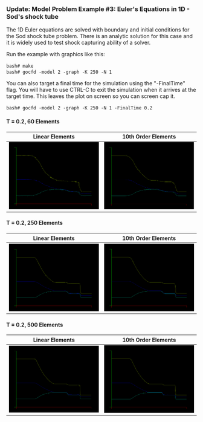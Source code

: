 ### Update: Model Problem Example #3: Euler's Equations in 1D - Sod's shock tube

The 1D Euler equations are solved with boundary and initial conditions for the Sod shock tube problem. There is an analytic solution for this case and it is widely used to test shock capturing ability of a solver.

Run the example with graphics like this:
```
bash# make
bash# gocfd -model 2 -graph -K 250 -N 1
```

You can also target a final time for the simulation using the "-FinalTime" flag. You will have to use CTRL-C to exit the simulation when it arrives at the target time. This leaves the plot on screen so you can screen cap it.
```
bash# gocfd -model 2 -graph -K 250 -N 1 -FinalTime 0.2
```
#### T = 0.2, 60 Elements
|             Linear Elements             |           10th Order Elements            |
|:---------------------------------------:|:----------------------------------------:|
| ![](../images/Euler1D-SOD-K60-N1-T0.2.PNG) | ![](../images/Euler1D-SOD-K60-N10-T0.2.PNG) |

#### T = 0.2, 250 Elements
|             Linear Elements              |            10th Order Elements            |
|:----------------------------------------:|:-----------------------------------------:|
| ![](../images/Euler1D-SOD-K250-N1-T0.2.PNG) | ![](../images/Euler1D-SOD-K250-N10-T0.2.PNG) |

#### T = 0.2, 500 Elements
|             Linear Elements              |            10th Order Elements            |
|:----------------------------------------:|:-----------------------------------------:|
| ![](../images/Euler1D-SOD-K500-N1-T0.2.PNG) | ![](../images/Euler1D-SOD-K500-N10-T0.2.PNG) |

